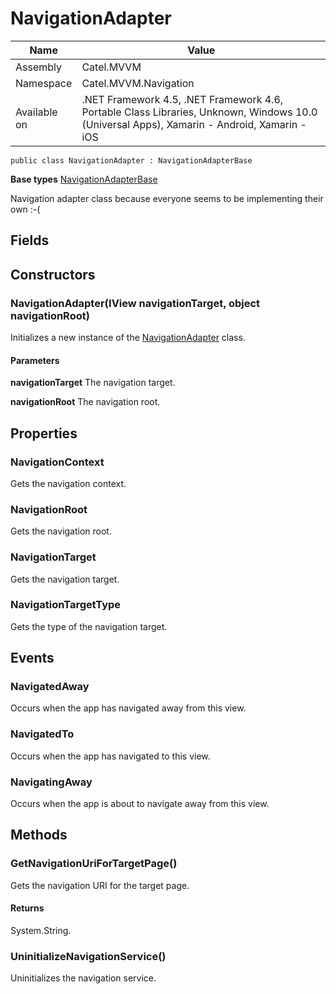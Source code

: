 

# NavigationAdapter

Name|Value
---|---
Assembly|Catel.MVVM
Namespace|Catel.MVVM.Navigation
Available on|.NET Framework 4.5, .NET Framework 4.6, Portable Class Libraries, Unknown, Windows 10.0 (Universal Apps), Xamarin - Android, Xamarin - iOS

```
public class NavigationAdapter : NavigationAdapterBase
```

**Base types**
[NavigationAdapterBase](/Catel.MVVM\Catel\MVVM\Navigation\NavigationAdapterBase.md)


Navigation adapter class because everyone seems to be implementing their own :-(



## Fields

## Constructors

### NavigationAdapter(IView navigationTarget, object navigationRoot)

Initializes a new instance of the [NavigationAdapter](#) class.

#### Parameters

**navigationTarget**
The navigation target.

**navigationRoot**
The navigation root.



## Properties

### NavigationContext

Gets the navigation context.



### NavigationRoot

Gets the navigation root.



### NavigationTarget

Gets the navigation target.



### NavigationTargetType

Gets the type of the navigation target.



## Events

### NavigatedAway

Occurs when the app has navigated away from this view.



### NavigatedTo

Occurs when the app has navigated to this view.



### NavigatingAway

Occurs when the app is about to navigate away from this view.



## Methods

### GetNavigationUriForTargetPage()

Gets the navigation URI for the target page.

#### Returns

System.String.



### UninitializeNavigationService()

Uninitializes the navigation service.




